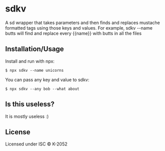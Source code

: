 # sdkv

A sd wrapper that takes parameters and then finds and replaces mustache formatted tags using those keys and values. For example, sdkv --name butts will find and replace every {{name}} with butts in all the files

## Installation/Usage

Install and run with npx:

```
$ npx sdkv --name unicorns
```

You can pass any key and value to sdkv: 

```
$ npx sdkv --any bob --what about
```

## Is this useless?

It is mostly useless :)

## License

Licensed under ISC © K-2052
